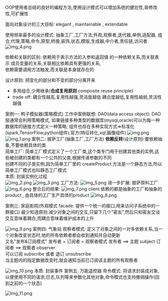 OOP使用者总结的良好的编程方法,使用设计模式可以增加系统的健壮性,易修改性,可扩展性

面向对象设计的三大目标: elegant , maintainable , extendable

使用频率最多的设计模式: 抽象工厂,工厂方法,外观,观察者,迭代器,单例,适配器,
组合,代理,策略,命令,原型,桥接,装饰,状态,模版,生成器,中介者,责任链,访问者
![img_4.png](img_4.png)

依赖和关联的区别: 依赖用于表示方法的入参和返回值 的一种依赖关系,而关联表示 成员变量的关系,关联相比依赖具有更强的关系,  
依赖需要调用方法触发,而关联是本身就存在的


设计原则: 把变化的部分和不变的部分分离开来
-   多用组合,少用继承(**合成复用原则** composite reuse principle)
-   trade off: 耦合性越高,复用性越强,灵活度越低   耦合度越低,复用性越弱,灵活性越强

案例一: 鸭子模拟器(策略模式)
工作中案例联想: DAO(data access object): DAO层通常会利用策略模式,
如果链接多种类型的数据库(mysql,oracle)可以为每一种数据库的链接方式定义一种策略;
组件也存在多种实现方式=>标准化(spark,TensorFlow,python组件),官方(特征转化,xql,画像组件)
![img.png](img.png)
![img_1.png](img_1.png)
案例二: 披萨工厂(抽象工厂,工厂方法)
**依赖反转**(设计原则):要依赖抽象,不要依赖具体的类  
简单工厂: 简单工厂模式定义了一个工厂类,这个类专门用于创建其他类的实例,这些被创建的类都有一个公共的父类,根据传递参数的不同  
创建不同的子类实例,因为简单工厂里的 createProduct 方法是一个静态方法,所以简单工厂模式也叫静态工厂模式  
本质: 封装实例化过程  
![img_2.png](img_2.png)
![img_3.png](img_3.png)
工厂方法:
![img_5.png](img_5.png)
进一步扩展: 披萨原料工厂
![img_6.png](img_6.png)
整合后的结果:
![img_7.png](img_7.png)
client 依赖的都是抽象的工厂和抽象的product , 由具体的工厂生产具体的product
![img_8.png](img_8.png)

案例三: 家庭影院(外观模式 facade: 提供一个统一的接口,用来访问子系统中的一群接口)
最少知道原则:减少对象之间的交互,只留下几个"密友",然后只和密友交谈  
交互意味着耦合,而耦合意味着维护成本的上升

![img_9.png](img_9.png)
案例四: 气象站
观察者模式: 定义了对象之间的一对多依赖关系,当一个对象改变状态时,他的所有依赖者都会收到通知并自动更新  
又名"发布&订阅模式"  发布者 + 订阅者 = 观察者模式
发布者  ==> 主题 subject
订阅者  ==> 观察者 observer  
可以订阅 subscribe 或者 退订 unsubscribe  
当主题内的指定数据改变时,就会通知当前已订阅该主题的所有观察者

![img_10.png](img_10.png)
本质: 封装事件
案例五: 万能遥控器
命令模式: 将请求封装成对象,以便使用不同的请求,日志,队列等来参数化其他对象,命令模式也支持撤销操作(回到之前的一个状态)

![img_11.png](img_11.png)



























